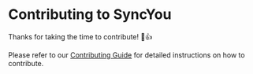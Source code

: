 # Contributing to SyncYou

Thanks for taking the time to contribute! :tada::+1:

Please refer to our [Contributing Guide](https://www.SyncYou.com/docs/contributing-guide) for detailed instructions on how to contribute.

